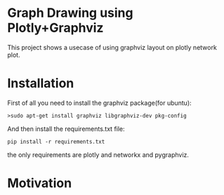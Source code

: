 # Graph Drawing using Plotly+Graphviz
This project shows a usecase of using graphviz layout on plotly network plot.


# Installation
First of all you need to install the graphviz package(for ubuntu):

`>sudo apt-get install graphviz libgraphviz-dev pkg-config`

And then install the requirements.txt file:

`pip install -r requirements.txt`

the only requirements are plotly and networkx and pygraphviz.

# Motivation